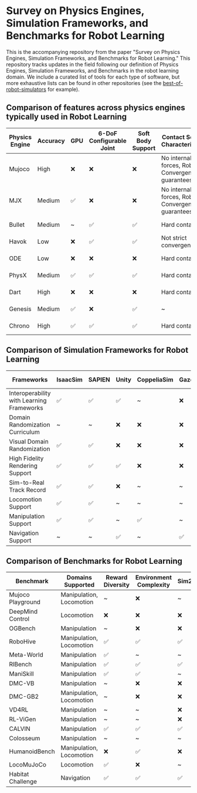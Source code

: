 # Survey on Physics Engines, Simulation Frameworks, and Benchmarks for Robot Learning
This is the accompanying repository from the paper "Survey on Physics Engines, Simulation Frameworks, and Benchmarks for Robot Learning." This repository tracks updates in the field following our definition of Physics Engines, Simulation Frameworks, and Benchmarks in the robot learning domain. We include a curated list of tools for each type of software, but more exhaustive lists can be found in other repositories (see the [best-of-robot-simulators](https://github.com/knmcguire/best-of-robot-simulators) for example). 


## Comparison of features across physics engines typically used in Robot Learning 
| Physics Engine | Accuracy | GPU | 6-DoF Configurable Joint | Soft Body Support | Contact Solver Characteristics | Docs | Open Source | Sensor Support | Multi-agent Scalability | Physics Params Support |
|---|---|---|---|---|---|---|---|---|---|---|
| Mujoco | High | ❌ | ❌ | ❌ | No internal forces, Robust, Convergence guarantees | Comprehensive | ✅ | Limited (Camera, no LiDAR) | Limited | High |
| MJX | Medium | ✅ | ❌ | ❌ | No internal forces, Robust, Convergence guarantees | Comprehensive | ✅ | Limited (inherits MuJoCo's model) | Support with JAX | Medium |
| Bullet | Medium | ~ | ✅ | ✅ | Hard contacts | Well-documented | ✅ | Moderate | CPU bottlenecks | Medium |
| Havok | Low | ❌ | ✅ | ✅ | Not strict convergence | Limited documentation | ❌ | Very limited | Limited | Low |
| ODE | Low | ❌ | ❌ | ❌ | Hard contacts | Partially documented | ✅ | Very limited | Limited | Medium |
| PhysX | Medium | ✅ | ✅ | ✅ | Hard contacts | Well-documented | ✅ | Moderate | High | Medium |
| Dart | High | ❌ | ❌ | ❌ | Hard contacts | Well-documented | ✅ | Good | Good | High |
| Genesis | Medium | ✅ | ❌ | ✅ | ~ | Partially documented | ✅ | Limited | Moderate | Medium |
| Chrono | High | ✅ | ✅ | ✅ | Hard contacts | Well-documented | ✅ | Comprehensive | Moderate | High |

## Comparison of Simulation Frameworks for Robot Learning

| Frameworks | IsaacSim | SAPIEN | Unity | CoppeliaSim | Gazebo | CARLA | Habitat | AI2Thor | Robosuite | iGibson | MuJoCo Playground | PyBullet |
|---|---|---|---|---|---|---|---|---|---|---|---|---|
| Interoperability with Learning Frameworks | ✅ | ✅ | ✅ | ~ | ❌ | ✅ | ✅ | ✅ | ✅ | ✅ | ✅ | ~ |
| Domain Randomization Curriculum | ~ | ~ | ❌ | ❌ | ❌ | ❌ | ❌ | ❌ | ❌ | ❌ | ✅ | ❌ |
| Visual Domain Randomization | ✅ | ✅ | ❌ | ❌ | ❌ | ✅ | ✅ | ✅ | ~ | ❌ | ❌ | ~ |
| High Fidelity Rendering Support | ✅ | ✅ | ✅ | ❌ | ❌ | ✅ | ✅ | ~ | ✅ | ✅ | ❌ | ❌ |
| Sim-to-Real Track Record | ✅ | ✅ | ❌ | ~ | ~ | ❌ | ~ | ~ | ~ | ❌ | ❌ | ✅ |
| Locomotion Support | ✅ | ✅ | ~ | ~ | ~ | ❌ | ❌ | ❌ | ❌ | ~ | ✅ | ✅ |
| Manipulation Support | ✅ | ✅ | ~ | ✅ | ~ | ❌ | ❌ | ❌ | ✅ | ✅ | ✅ | ✅ |
| Navigation Support | ~ | ~ | ✅ | ~ | ✅ | ✅ | ✅ | ✅ | ❌ | ✅ | ❌ | ~ |

## Comparison of Benchmarks for Robot Learning

| Benchmark | Domains Supported | Reward Diversity | Environment Complexity | Sim2Real | Visual Robustness | Diversity of Tasks |
|---|---|---|---|---|---|---|
| Mujoco Playground | Manipulation, Locomotion | ~ | ❌ | ~ | ~ | ~ |
| DeepMind Control | Locomotion | ❌ | ❌ | ❌ | ❌ | ❌ |
| OGBench | Manipulation | ~ | ❌ | ❌ | ~ | ✅ |
| RoboHive | Manipulation, Locomotion | ✅ | ✅ | ✅ | ~ | ✅ |
| Meta-World | Manipulation | ✅ | ~ | ~ | ~ | ✅ |
| RlBench | Manipulation | ✅ | ✅ | ✅ | ✅ | ✅ |
| ManiSkill | Manipulation | ✅ | ✅ | ~ | ✅ | ✅ |
| DMC-VB | Manipulation | ~ | ❌ | ❌ | ~ | ~ |
| DMC-GB2 | Manipulation, Locomotion | ~ | ❌ | ❌ | ~ | ~ |
| VD4RL | Manipulation | ~ | ~ | ❌ | ✅ | ~ |
| RL-ViGen | Manipulation | ~ | ~ | ❌ | ✅ | ✅ |
| CALVIN | Manipulation | ✅ | ✅ | ✅ | ✅ | ✅ |
| Colosseum | Manipulation | ~ | ~ | ~ | ~ | ~ |
| HumanoidBench | Manipulation, Locomotion | ❌ | ✅ | ❌ | ✅ | ✅ |
| LocoMuJoCo | Locomotion | ✅ | ❌ | ~ | ❌ | ✅ |
| Habitat Challenge | Navigation | ✅ | ✅ | ✅ | ✅ | ~ |
